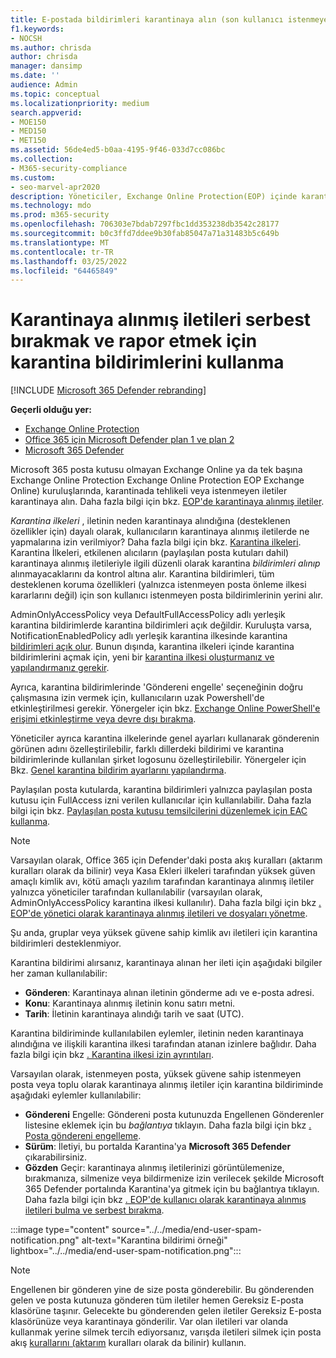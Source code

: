 ```yaml
---
title: E-postada bildirimleri karantinaya alın (son kullanıcı istenmeyen posta Microsoft 365
f1.keywords:
- NOCSH
ms.author: chrisda
author: chrisda
manager: dansimp
ms.date: ''
audience: Admin
ms.topic: conceptual
ms.localizationpriority: medium
search.appverid:
- MOE150
- MED150
- MET150
ms.assetid: 56de4ed5-b0aa-4195-9f46-033d7cc086bc
ms.collection:
- M365-security-compliance
ms.custom:
- seo-marvel-apr2020
description: Yöneticiler, Exchange Online Protection(EOP) içinde karantinaya alınmış iletiler için son kullanıcı istenmeyen posta bildirimleri hakkında bilgi edinebilirsiniz.
ms.technology: mdo
ms.prod: m365-security
ms.openlocfilehash: 706303e7bdab7297fbc1dd353238db3542c28177
ms.sourcegitcommit: b0c3ffd7ddee9b30fab85047a71a31483b5c649b
ms.translationtype: MT
ms.contentlocale: tr-TR
ms.lasthandoff: 03/25/2022
ms.locfileid: "64465849"
---
```

# <a name="use-quarantine-notifications-to-release-and-report-quarantined-messages"></a>Karantinaya alınmış iletileri serbest bırakmak ve rapor etmek için karantina bildirimlerini kullanma

[!INCLUDE [Microsoft 365 Defender rebranding](../includes/microsoft-defender-for-office.md)]

**Geçerli olduğu yer:**
- [Exchange Online Protection](exchange-online-protection-overview.md)
- [Office 365 için Microsoft Defender plan 1 ve plan 2](defender-for-office-365.md)
- [Microsoft 365 Defender](../defender/microsoft-365-defender.md)

Microsoft 365 posta kutusu olmayan Exchange Online ya da tek başına Exchange Online Protection Exchange Online Protection EOP Exchange Online) kuruluşlarında, karantinada tehlikeli veya istenmeyen iletiler karantinaya alın. Daha fazla bilgi için bkz. [EOP'de karantinaya alınmış iletiler](quarantine-email-messages.md).

_Karantina ilkeleri_ , iletinin neden karantinaya alındığına (desteklenen özellikler için) dayalı olarak, kullanıcıların karantinaya alınmış iletilerde ne yapmalarına izin verilmiyor? Daha fazla bilgi için bkz. [Karantina ilkeleri](quarantine-policies.md). Karantina İlkeleri, etkilenen alıcıların (paylaşılan posta kutuları dahil) karantinaya alınmış iletileriyle ilgili düzenli olarak karantina _bildirimleri alınıp_ alınmayacaklarını da kontrol altına alır. Karantina bildirimleri, tüm desteklenen koruma özellikleri (yalnızca istenmeyen posta önleme ilkesi kararlarını değil) için son kullanıcı istenmeyen posta bildirimlerinin yerini alır.

AdminOnlyAccessPolicy veya DefaultFullAccessPolicy adlı yerleşik karantina bildirimlerde karantina bildirimleri açık değildir. Kuruluşta varsa, NotificationEnabledPolicy adlı yerleşik karantina ilkesinde karantina [bildirimleri açık olur](quarantine-policies.md#full-access-permissions-and-quarantine-notifications). Bunun dışında, karantina ilkeleri içinde karantina bildirimlerini açmak için, yeni bir [karantina ilkesi oluşturmanız ve yapılandırmanız gerekir](quarantine-policies.md#step-1-create-quarantine-policies-in-the-microsoft-365-defender-portal).

Ayrıca, karantina bildirimlerinde 'Göndereni engelle' seçeneğinin doğru çalışmasına izin vermek için, kullanıcıların uzak Powershell'de etkinleştirilmesi gerekir. Yönergeler için bkz. [Exchange Online PowerShell'e erişimi etkinleştirme veya devre dışı bırakma](/powershell/exchange/disable-access-to-exchange-online-powershell).

Yöneticiler ayrıca karantina ilkelerinde genel ayarları kullanarak gönderenin görünen adını özelleştirilebilir, farklı dillerdeki bildirimi ve karantina bildirimlerinde kullanılan şirket logosunu özelleştirilebilir. Yönergeler için Bkz. [Genel karantina bildirim ayarlarını yapılandırma](quarantine-policies.md#configure-global-quarantine-notification-settings-in-the-microsoft-365-defender-portal).

Paylaşılan posta kutularda, karantina bildirimleri yalnızca paylaşılan posta kutusu için FullAccess izni verilen kullanıcılar için kullanılabilir. Daha fazla bilgi için bkz. [Paylaşılan posta kutusu temsilcilerini düzenlemek için EAC kullanma](/Exchange/collaboration-exo/shared-mailboxes#use-the-eac-to-edit-shared-mailbox-delegation).

> [!NOTE]
> Varsayılan olarak, Office 365 için Defender'daki posta akış kuralları (aktarım kuralları olarak da bilinir) veya Kasa Ekleri ilkeleri tarafından yüksek güven amaçlı kimlik avı, kötü amaçlı yazılım tarafından karantinaya alınmış iletiler yalnızca yöneticiler tarafından kullanılabilir (varsayılan olarak, AdminOnlyAccessPolicy karantina ilkesi kullanılır). Daha fazla bilgi için bkz [. EOP'de yönetici olarak karantinaya alınmış iletileri ve dosyaları yönetme](manage-quarantined-messages-and-files.md).
>
> Şu anda, gruplar veya yüksek güvene sahip kimlik avı iletileri için karantina bildirimleri desteklenmiyor. 

Karantina bildirimi alırsanız, karantinaya alınan her ileti için aşağıdaki bilgiler her zaman kullanılabilir:

- **Gönderen**: Karantinaya alınan iletinin gönderme adı ve e-posta adresi.
- **Konu**: Karantinaya alınmış iletinin konu satırı metni.
- **Tarih**: İletinin karantinaya alındığı tarih ve saat (UTC).

Karantina bildiriminde kullanılabilen eylemler, iletinin neden karantinaya alındığına ve ilişkili karantina ilkesi tarafından atanan izinlere bağlıdır. Daha fazla bilgi için bkz [. Karantina ilkesi izin ayrıntıları](quarantine-policies.md#quarantine-policy-permission-details).

Varsayılan olarak, istenmeyen posta, yüksek güvene sahip istenmeyen posta veya toplu olarak karantinaya alınmış iletiler için karantina bildiriminde aşağıdaki eylemler kullanılabilir:

- **Göndereni** Engelle: Göndereni posta kutunuzda Engellenen Gönderenler listesine eklemek için bu _bağlantıya_ tıklayın. Daha fazla bilgi için bkz [. Posta göndereni engelleme](https://support.microsoft.com/office/b29fd867-cac9-40d8-aed1-659e06a706e4).
- **Sürüm**: İletiyi, bu portalda Karantina'ya **Microsoft 365 Defender** çıkarabilirsiniz.
- **Gözden** Geçir: karantinaya alınmış iletilerinizi  görüntülemenize, bırakmanıza, silmenize veya bildirmenize izin verilecek şekilde Microsoft 365 Defender portalında Karantina'ya gitmek için bu bağlantıya tıklayın. Daha fazla bilgi için bkz [. EOP'de kullanıcı olarak karantinaya alınmış iletileri bulma ve serbest bırakma](find-and-release-quarantined-messages-as-a-user.md).

:::image type="content" source="../../media/end-user-spam-notification.png" alt-text="Karantina bildirimi örneği" lightbox="../../media/end-user-spam-notification.png":::

> [!NOTE]
> Engellenen bir gönderen yine de size posta gönderebilir. Bu gönderenden gelen ve posta kutunuza gönderen tüm iletiler hemen Gereksiz E-posta klasörüne taşınır. Gelecekte bu gönderenden gelen iletiler Gereksiz E-posta klasörünüze veya karantinaya gönderilir. Var olan iletileri var olanda kullanmak yerine silmek tercih ediyorsanız, varışda iletileri silmek için posta akış [kurallarını (aktarım](/exchange/security-and-compliance/mail-flow-rules/mail-flow-rules) kuralları olarak da bilinir) kullanın.

